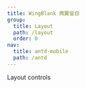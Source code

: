 ```yaml
---
title: WingBlank 两翼留白
group:
  title: Layout
  path: /layout
  order: 0
nav:
  title: antd-mobile
  path: /antd
---
```


Layout controls

<code src="./demos/basic.tsx" />

<API/>